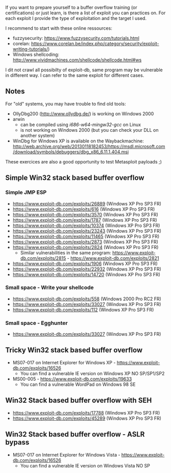 If you want to prepare yourself to a buffer overflow training (or certifications) or just learn, is there a list of exploit you can practices on. For each exploit I provide the type of exploitation and the target I used.

I recommend to start with these online ressources: 
 * fuzzysecurity: https://www.fuzzysecurity.com/tutorials.html
 * corelan: https://www.corelan.be/index.php/category/security/exploit-writing-tutorials/)
 * Windows shellcoding: http://www.vividmachines.com/shellcode/shellcode.html#ws

I dit not crawl all possibilty of exploit-db, same program may be vulnerable in different way. I can refer to the same exploit for different cases.

## Notes

For "old" systems, you may have trouble to find old tools:
 * OllyDbg200 (http://www.ollydbg.de/) is working on Windows 2000
 * arwin
   * can be compiled using *i686-w64-mingw32-gcc* on Linux
   * is not working on Windows 2000 (but you can check your DLL on another system)
  * WinDbg for Windows XP is available on the Waybackmachine: http://web.archive.org/web/20130118182453/https://msdl.microsoft.com/download/symbols/debuggers/dbg_x86_6.11.1.404.msi

These exercices are also a good opportunity to test Metasploit payloads ;)

## Simple Win32 stack based buffer overflow

### Simple JMP ESP

 * https://www.exploit-db.com/exploits/26889 (Windows XP Pro SP3 FR)
 * https://www.exploit-db.com/exploits/616   (Windows XP Pro SP3 FR)
 * https://www.exploit-db.com/exploits/3570  (Windows XP Pro SP3 FR)
 * https://www.exploit-db.com/exploits/1787  (Windows XP Pro SP3 FR)
 * https://www.exploit-db.com/exploits/10374 (Windows XP Pro SP3 FR)
 * https://www.exploit-db.com/exploits/23243 (Windows XP Pro SP3 FR)
 * https://www.exploit-db.com/exploits/11465 (Windows XP Pro SP3 FR)
 * https://www.exploit-db.com/exploits/2873  (Windows XP Pro SP3 FR)
 * https://www.exploit-db.com/exploits/2824  (Windows XP Pro SP3 FR)
   * Similar vulnerabilities in the same program: https://www.exploit-db.com/exploits/2815 - https://www.exploit-db.com/exploits/2821
 * https://www.exploit-db.com/exploits/1906  (Windows XP Pro SP3 FR)
 * https://www.exploit-db.com/exploits/22932 (Windows XP Pro SP3 FR)
 * https://www.exploit-db.com/exploits/14720 (Windows XP Pro SP3 FR)

### Small space - Write your shellcode

 * https://www.exploit-db.com/exploits/558   (Windows 2000 Pro RC2 FR)
 * https://www.exploit-db.com/exploits/33027 (Windows XP Pro SP3 FR)
 * https://www.exploit-db.com/exploits/112   (Windows XP Pro SP3 FR)

### Small space - Egghunter

 * https://www.exploit-db.com/exploits/33027 (Windows XP Pro SP3 FR) 

## Tricky Win32 stack based buffer overflow

 * MS07-017 on Internet Explorer for Windows XP - https://www.exploit-db.com/exploits/16526
   * You can find a vulnerable IE version on Windows XP NO SP/SP1/SP2
 * MS00-005 - https://www.exploit-db.com/exploits/19633
   * You can find a vulnerable WordPad on Windows 98 SE

## Win32 Stack based buffer overflow with SEH

 * https://www.exploit-db.com/exploits/17788 (Windows XP Pro SP3 FR)
 * https://www.exploit-db.com/exploits/45289 (Windows XP Pro SP3 FR)
 
 ## Win32 Stack based buffer overflow - ASLR bypass
 
  * MS07-017 on Internet Explorer for Windows Vista - https://www.exploit-db.com/exploits/16526
    * You can find a vulnerable IE version on Windows Vista NO SP
